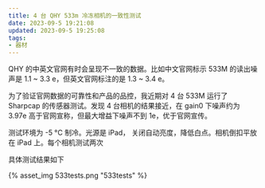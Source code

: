 ```yaml
---
title: 4 台 QHY 533m 冷冻相机的一致性测试
date: 2023-09-5 19:21:08
updated: 2023-09-5 19:25:08
tags: 
- 器材
---
```


QHY 的中英文官网有时会呈现不一致的数据。比如中文官网标示 533M 的读出噪声是 1.1 ~ 3.3 e，但英文官网标注的是 1.3 ~ 3.4 e。

为了验证官网数据的可靠性和产品的品控，我近期对 4 台 533M 运行了 Sharpcap 的传感器测试。发现 4 台相机的结果接近，在 gain0 下噪声约为 3.97e 高于官网宣称，但最大增益下噪声不到 1e，优于官网宣传。

测试环境为 -5 °C 制冷。光源是 iPad， 关闭自动亮度，降低白点。相机倒扣平放在 iPad 上。每个相机测试两次

具体测试结果如下


{% asset_img 533tests.png "533tests" %}
